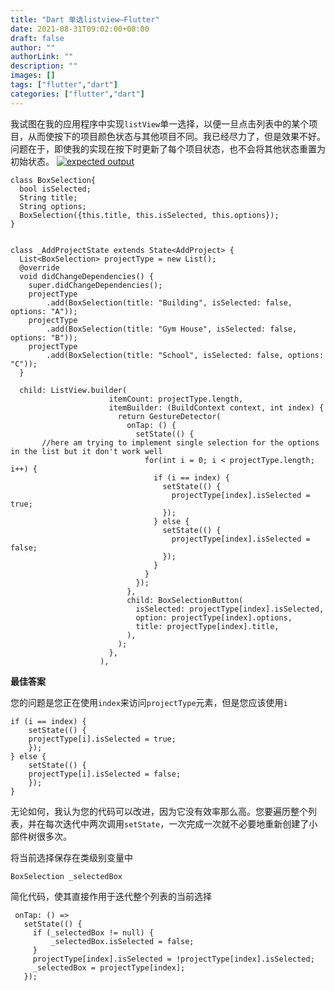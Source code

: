 ```yaml
---
title: "Dart 单选listview—Flutter"
date: 2021-08-31T09:02:00+08:00
draft: false
author: ""
authorLink: ""
description: ""
images: []
tags: ["flutter","dart"]
categories: ["flutter","dart"]
---
```


我试图在我的应用程序中实现`listView`单一选择，以便一旦点击列表中的某个项目，从而使按下的项目颜色状态与其他项目不同。我已经尽力了，但是效果不好。问题在于，即使我的实现在按下时更新了每个项目状态，也不会将其他状态重置为初始状态。
[![expected output](https://i.stack.imgur.com/6c761m.png)](https://i.stack.imgur.com/6c761m.png)

```
class BoxSelection{
  bool isSelected;
  String title;
  String options;
  BoxSelection({this.title, this.isSelected, this.options});
}


class _AddProjectState extends State<AddProject> {
  List<BoxSelection> projectType = new List();
  @override
  void didChangeDependencies() {
    super.didChangeDependencies();
    projectType
        .add(BoxSelection(title: "Building", isSelected: false, options: "A"));
    projectType
        .add(BoxSelection(title: "Gym House", isSelected: false, options: "B"));
    projectType
        .add(BoxSelection(title: "School", isSelected: false, options: "C"));
  }

  child: ListView.builder(
                      itemCount: projectType.length,
                      itemBuilder: (BuildContext context, int index) {
                        return GestureDetector(
                          onTap: () {
                            setState(() {
       //here am trying to implement single selection for the options in the list but it don't work well
                              for(int i = 0; i < projectType.length; i++) {
                                if (i == index) {
                                  setState(() {
                                    projectType[index].isSelected = true;
                                  });
                                } else {
                                  setState(() {
                                    projectType[index].isSelected = false;
                                  });
                                }
                              }
                            });
                          },
                          child: BoxSelectionButton(
                            isSelected: projectType[index].isSelected,
                            option: projectType[index].options,
                            title: projectType[index].title,
                          ),
                        );
                      },
                    ),
```



**最佳答案**

您的问题是您正在使用`index`来访问`projectType`元素，但是您应该使用`i`

```
if (i == index) {
    setState(() {
    projectType[i].isSelected = true;
    });
} else {
    setState(() {
    projectType[i].isSelected = false;
    });
}  
```

无论如何，我认为您的代码可以改进，因为它没有效率那么高。您要遍历整个列表，并在每次迭代中两次调用`setState`，一次完成一次就不必要地重新创建了小部件树很多次。

将当前选择保存在类级别变量中

```
BoxSelection _selectedBox
```

简化代码，使其直接作用于迭代整个列表的当前选择

```
 onTap: () =>
   setState(() {
     if (_selectedBox != null) {
         _selectedBox.isSelected = false;
     }
     projectType[index].isSelected = !projectType[index].isSelected;
     _selectedBox = projectType[index];
   });   
```

